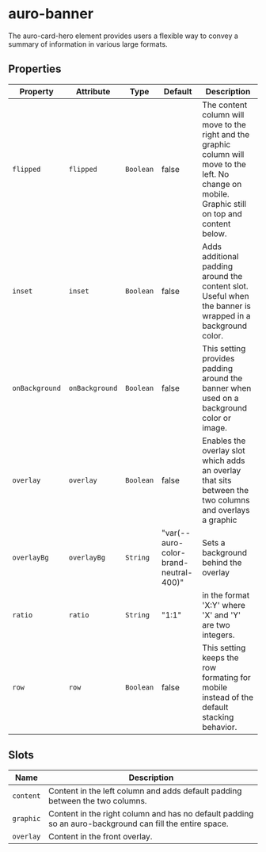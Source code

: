 # auro-banner

The auro-card-hero element provides users a flexible way to convey a summary of information in various large formats.

## Properties

| Property       | Attribute      | Type      | Default                               | Description                                      |
|----------------|----------------|-----------|---------------------------------------|--------------------------------------------------|
| `flipped`      | `flipped`      | `Boolean` | false                                 | The content column will move to the right and the graphic column will move to the left.  No change on mobile.  Graphic still on top and content below. |
| `inset`        | `inset`        | `Boolean` | false                                 | Adds additional padding around the content slot.  Useful when the banner is wrapped in a background color. |
| `onBackground` | `onBackground` | `Boolean` | false                                 | This setting provides padding around the banner when used on a background color or image. |
| `overlay`      | `overlay`      | `Boolean` | false                                 | Enables the overlay slot which adds an overlay that sits between the two columns and overlays a graphic |
| `overlayBg`    | `overlayBg`    | `String`  | "var(--auro-color-brand-neutral-400)" | Sets a background behind the overlay             |
| `ratio`        | `ratio`        | `String`  | "1:1"                                 | in the format 'X:Y' where 'X' and 'Y' are two integers. |
| `row`          | `row`          | `Boolean` | false                                 | This setting keeps the row formating for mobile instead of the default stacking behavior. |

## Slots

| Name      | Description                                      |
|-----------|--------------------------------------------------|
| `content` | Content in the left column and adds default padding between the two columns. |
| `graphic` | Content in the right column and has no default padding so an auro-background can fill the entire space. |
| `overlay` | Content in the front overlay.                    |
